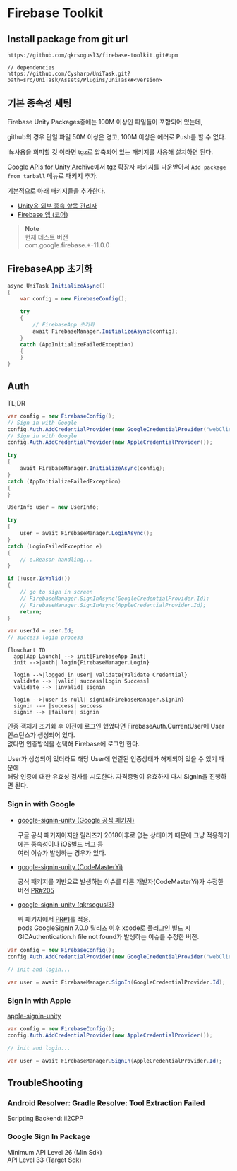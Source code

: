 ﻿# Firebase Toolkit

## Install package from git url

```
https://github.com/qkrsogusl3/firebase-toolkit.git#upm

// dependencies
https://github.com/Cysharp/UniTask.git?path=src/UniTask/Assets/Plugins/UniTask#<version>
```

## 기본 종속성 세팅

Firebase Unity Packages중에는 100M 이상인 파일들이 포함되어 있는데,

github의 경우 단일 파일 50M 이상은 경고, 100M 이상은 에러로 Push를 할 수 없다.

lfs사용을 회피할 것 이라면 tgz로 압축되어 있는 패키지를 사용해 설치하면 된다.

[Google APIs for Unity Archive](https://developers.google.com/unity/archive?hl=ko#firebase)에서 tgz 확장자 패키지를
다운받아서 `Add package from tarball` 메뉴로 패키지 추가.

기본적으로 아래 패키지들을 추가한다.

* [Unity용 외부 종속 항목 관리자](https://developers.google.com/unity/archive?hl=ko#tools)
* [Firebase 앱 (코어)](https://developers.google.com/unity/archive?hl=ko#firebase_app_core)

> **Note**  
> 현재 테스트 버전  
> com.google.firebase.*-11.0.0

## FirebaseApp 초기화

```csharp
async UniTask InitializeAsync()
{
    var config = new FirebaseConfig();

    try
    {
        // FirebaseApp 초기화
        await FirebaseManager.InitializeAsync(config);
    }
    catch (AppInitializeFailedException)
    {
    }
}
```

## Auth

TL;DR

```csharp
var config = new FirebaseConfig();
// Sign in with Google
config.Auth.AddCredentialProvider(new GoogleCredentialProvider("webClientId"));
// Sign in with Google
config.Auth.AddCredentialProvider(new AppleCredentialProvider());

try
{
    await FirebaseManager.InitializeAsync(config);
}
catch (AppInitializeFailedException)
{
}

UserInfo user = new UserInfo;

try
{
    user = await FirebaseManager.LoginAsync();
}
catch (LoginFailedException e)
{
    // e.Reason handling...    
}

if (!user.IsValid())
{
    // go to sign in screen
    // FirebaseManager.SignInAsync(GoogleCredentialProvider.Id);
    // FirebaseManager.SignInAsync(AppleCredentialProvider.Id);
    return;
}

var userId = user.Id;
// success login process
```

```mermaid
flowchart TD
  app[App Launch] --> init[FirebaseApp Init]
  init -->|auth| login{FirebaseManager.Login}

  login -->|logged in user| validate{Validate Credential}
  validate --> |valid| success[Login Success]
  validate --> |invalid| signin
  
  login -->|user is null| signin{FirebaseManager.SignIn}
  signin --> |success| success
  signin --> |failure| signin
```

인증 객체가 초기화 후 이전에 로그인 했었다면 FirebaseAuth.CurrentUser에 User인스턴스가 생성되어 있다.  
없다면 인증방식을 선택해 Firebase에 로그인 한다.

User가 생성되어 있더라도 해당 User에 연결된 인증상태가 해제되어 있을 수 있기 때문에  
해당 인증에 대한 유효성 검사를 시도한다. 자격증명이 유효하지 다시 SignIn을 진행하면 된다.

### Sign in with Google

* [google-signin-unity (Google 공식 패키지)](https://github.com/googlesamples/google-signin-unity)

  구글 공식 패키지이지만 릴리즈가 2018이후로 없는 상태이기 때문에 그냥 적용하기에는 종속성이나 iOS빌드 버그 등  
  여러 이슈가 발생하는 경우가 있다.

* [google-signin-unity (CodeMasterYi)](https://github.com/CodeMasterYi/google-signin-unity)

  공식 패키지를 기반으로 발생하는 이슈를 다른 개발자(CodeMasterYi)가 수정한
  버전 [PR#205](https://github.com/googlesamples/google-signin-unity/pull/205)

* [google-signin-unity (qkrsogusl3)](https://github.com/qkrsogusl3/google-signin-unity)

  위 패키지에서 [PR#1](https://github.com/CodeMasterYi/google-signin-unity/pull/1)를 적용.  
  pods GoogleSignIn 7.0.0 릴리즈 이후 xcode로 플러그인 빌드 시 GIDAuthentication.h file not found가 발생하는 이슈를 수정한 버전.

```csharp
var config = new FirebaseConfig();
config.Auth.AddCredentialProvider(new GoogleCredentialProvider("webClientId"));

// init and login...

var user = await FirebaseManager.SignIn(GoogleCredentialProvider.Id);
```

### Sign in with Apple

[apple-signin-unity](https://github.com/lupidan/apple-signin-unity)

```csharp
var config = new FirebaseConfig();
config.Auth.AddCredentialProvider(new AppleCredentialProvider());

// init and login...

var user = await FirebaseManager.SignIn(AppleCredentialProvider.Id);
```

## TroubleShooting

### Android Resolver: Gradle Resolve: Tool Extraction Failed

Scripting Backend: il2CPP

### Google Sign In Package

Minimum API Level 26 (Min Sdk)  
API Level 33 (Target Sdk)